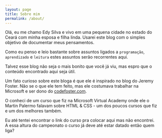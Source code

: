 ```yaml
---
layout: page
title: Sobre mim
permalink: /about/
---
```


Olá, eu me chamo Edy Silva e vivo em uma pequena cidade no estado do Ceará com minha esposa e filha linda. Usarei este
blog com o simples objetivo de documentar meus pensamentos.

Como eu penso e leio bastante sobre assuntos ligados a `programação`, `aprendizado` e `leitura` estes assuntos serão
recorrentes aqui.

Talvez esse blog não seja o mais bonito que você já viu, mas espro que o conteúdo encontrado aqui seja útil.

Um fato curioso sobre este bloga é que ele é inspirado no blog do Jeremy Foster. Não se o que ele tem feito, mas ele
costumava trabalhar na Microsoft e ser dono do [codefoster.com](http://codefoster.com).

O conheci de um curso que fiz na Microsoft Virtual Academy onde ele o Martin Palermo falavam sobre HTML & CSS - um dos
poucos cursos que fiz e um dos melhores também.

Eu até tentei encontrar o link do curso pra colocar aqui mas não encontrei. A essa altura do campeonato o curso já deve até estar datado então quem liga?
